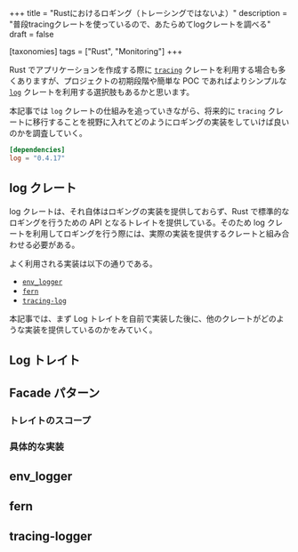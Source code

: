 +++
title = "Rustにおけるロギング（トレーシングではないよ）"
description = "普段tracingクレートを使っているので、あたらめてlogクレートを調べる"
draft = false

[taxonomies]
tags = ["Rust", "Monitoring"]
+++

Rust でアプリケーションを作成する際に [`tracing`](https://docs.rs/tracing/latest/tracing/) クレートを利用する場合も多くありますが、プロジェクトの初期段階や簡単な POC であればよりシンプルな [`log`](https://docs.rs/log/latest/log/) クレートを利用する選択肢もあるかと思います。

本記事では `log` クレートの仕組みを追っていきながら、将来的に `tracing` クレートに移行することを視野に入れてどのようにロギングの実装をしていけば良いのかを調査していく。

```toml
[dependencies]
log = "0.4.17"
```

## log クレート

log クレートは、それ自体はロギングの実装を提供しておらず、Rust で標準的なロギングを行うための API となるトレイトを提供している。そのため log クレートを利用してロギングを行う際には、実際の実装を提供するクレートと組み合わせる必要がある。

よく利用される実装は以下の通りである。

- [`env_logger`](https://docs.rs/env_logger/*/env_logger/)
- [`fern`](https://docs.rs/fern/*/fern/)
- [`tracing-log`](https://docs.rs/tracing-log/latest/tracing_log/)

本記事では、まず Log トレイトを自前で実装した後に、他のクレートがどのような実装を提供しているのかをみていく。

## Log トレイト

## Facade パターン

### トレイトのスコープ

### 具体的な実装

## env_logger

## fern

## tracing-logger
